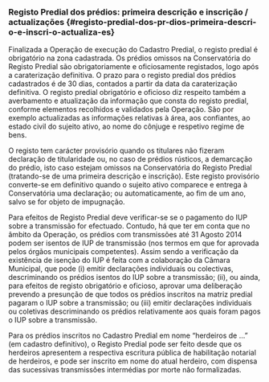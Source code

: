 ### Registo Predial dos prédios: primeira descrição e inscrição / actualizações {#registo-predial-dos-pr-dios-primeira-descri-o-e-inscri-o-actualiza-es}

Finalizada a Operação de execução do Cadastro Predial, o registo predial é obrigatório na zona cadastrada. Os prédios omissos na Conservatória do Registo Predial são obrigatoriamente e oficiosamente registados, logo após a caraterização definitiva. O prazo para o registo predial dos prédios cadastrados é de 30 dias, contados a partir da data da caraterização definitiva. O registo predial obrigatório e oficioso diz respeito também a averbamento e atualização da informação que consta do registo predial, conforme elementos recolhidos e validados pela Operação. São por exemplo actualizadas as informações relativas à área, aos confiantes, ao estado civil do sujeito ativo, ao nome do cônjuge e respetivo regime de bens.

O registo tem carácter provisório quando os titulares não fizeram declaração de titularidade ou, no caso de prédios rústicos, a demarcação do prédio, isto caso estejam omissos na Conservatória do Registo Predial \(tratando-se de uma primeira descrição e inscrição\). Este registo provisório converte-se em definitivo quando o sujeito ativo comparece e entrega à Conservatória uma declaração; ou automaticamente, ao fim de um ano, salvo se for objeto de impugnação.

Para efeitos de Registo Predial deve verificar-se se o pagamento do IUP sobre a transmissão for efectuado. Contudo, há que ter em conta que no âmbito da Operação, os prédios com transmissões até 31 Agosto 2014 podem ser isentos de IUP de transmissão \(nos termos em que for aprovada pelos órgãos municipais competentes\). Assim sendo a verificação da existência de isenção do IUP é feita com a colaboração da Câmara Municipal, que pode \(i\) emitir declarações individuais ou colectivas, descriminando os prédios isentos do IUP sobre a transmissão; \(ii\), ou ainda, para efeitos de registo obrigatório e oficioso, aprovar uma deliberação prevendo a presunção de que todos os prédios inscritos na matriz predial pagaram o IUP sobre a transmissão; ou \(iii\) emitir declarações individuais ou coletivas descriminando os prédios relativamente aos quais foram pagos o IUP sobre a transmissão.

Para os prédios inscritos no Cadastro Predial em nome “herdeiros de …” \(em cadastro definitivo\), o Registo Predial pode ser feito desde que os herdeiros apresentem a respectiva escritura pública de habilitação notarial de herdeiros, e pode ser inscrito em nome do atual herdeiro, com dispensa das sucessivas transmissões intermédias por morte não formalizadas.

